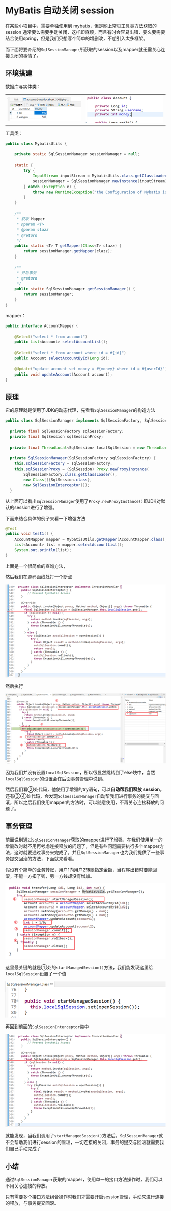 # MyBatis 自动关闭 session

在某些小项目中，需要单独使用到 mybatis，但是网上常见工具类方法获取的 session 通常要么需要手动关闭，这样即麻烦，而且有时会容易出错，要么要需要结合使用spring，但是我们只想写个简单的增删改，不想引入太多框架。

而下面将要介绍的`SqlSessionManager`所获取的session以及mapper就无需关心连接关闭的事情了。

## 环境搭建

数据库与实体类：

<table>
	<td>	
        <img src="img/image-20210425130514829.png" />
    </td>
    <td>	
        <img src="img/image-20210425130614942.png" />
    </td>
</table>

工具类：

```java
public class MybatisUtils {
	
	private static SqlSessionManager sessionManager = null;

	static {
		try {
			InputStream inputStream = MybatisUtils.class.getClassLoader().getResourceAsStream("mybatis-config1.xml");
			sessionManager = SqlSessionManager.newInstance(inputStream);
		} catch (Exception e) {
			throw new RuntimeException("the Configuration of Mybatis is not exist!");
		}
	}
	
	/**
	 * 获取 Mapper
	 * @param <T>
	 * @param clazz
	 * @return
	 */
	public static <T> T getMapper(Class<T> clazz) {
		return sessionManager.getMapper(clazz);
	}
	
	/**
	 * 开启事务
	 * @return  
	 */
	public static SqlSessionManager getSessionManager() {
		return sessionManager;
	}
}
```

mapper：

```java
public interface AccountMapper {

	@Select("select * from account")
	public List<Account> selectAccountList();
	
	@Select("select * from account where id = #{id}")
	public Account selectAccountById(Long id);
	
	@Update("update account set money = #{money} where id = #{userId}")
	public void updateAccount(Account account);
}
```

## 原理

它的原理就是使用了JDK的动态代理，先看看`SqlSessionManager`的构造方法

```java
public class SqlSessionManager implements SqlSessionFactory, SqlSession {

  private final SqlSessionFactory sqlSessionFactory;
  private final SqlSession sqlSessionProxy;

  private final ThreadLocal<SqlSession> localSqlSession = new ThreadLocal<>();

  private SqlSessionManager(SqlSessionFactory sqlSessionFactory) {
    this.sqlSessionFactory = sqlSessionFactory;
    this.sqlSessionProxy = (SqlSession) Proxy.newProxyInstance(
        SqlSessionFactory.class.getClassLoader(),
        new Class[]{SqlSession.class},
        new SqlSessionInterceptor());
  }
```

从上面可以看出`SqlSessionManager`使用了`Proxy.newProxyInstance()`即JDK对默认的session进行了增强。

下面来结合具体的例子来看一下增强方法

```java
@Test
public void test1() {
    AccountMapper mapper = MybatisUtils.getMapper(AccountMapper.class);
    List<Account> list = mapper.selectAccountList();
    System.out.println(list);
}
```

上面是一个很简单的查询方法，

然后我们在源码画线处打一个断点

![image-20210425133208815](img/image-20210425133208815.png)

然后执行

![image-20210425133953155](img/image-20210425133953155.png)

因为我们并没有设置`localSqlSession`，所以很显然跳转到了else块中，当然`localSqlSession`的设置会在后面事务管理中说到。

然后我们看②处代码，他使用了增强的try语句，可以**自动帮我们释放 session**。还有③④处代码，会发现`SqlSessionManager`自动帮我们进行事务的提交与回滚，所以之后我们使用mapper的方法时，可以随意使用，不再关心连接释放的问题了。

## 事务管理

前面说到通过`SqlSessionManager`获取的mapper进行了增强，在我们使用单一的增删改时就不用再考虑连接释放的问题了，但是有些问题需要执行多个mapper方法，这时就要通过事务来完成了，并且`SqlSessionManager`也为我们提供了一些事务提交回滚的方法，下面就来看看。

假设有个简单的业务转账，用户1向用户2转账指定金额，当程序出错时要能回滚，不能一方扣了钱，另一方钱却没有增加。

![image-20210425140029621](img/image-20210425140029621.png)

这里最关键的就是①处的`startManagedSession()`方法，我们能发现这里给`localSqlSession`设置了一个值

![image-20210425140218611](img/image-20210425140218611.png)

再回到前面的`SqlSessionInterceptor`类中

![image-20210425133208815](img/image-20210425133208815.png)

就能发现，当我们调用了`startManagedSession()`方法后，`SqlSessionManager`就不会帮助我们进行session的管理，一切连接的关闭，事务的提交与回滚就需要我们自己手动完成了

## 小结

通过`SqlSessionManager`获取的mapper，使用单一的接口方法操作时，我们可以不用关心连接的释放。

只有需要多个接口方法组合操作时我们才需要开启session管理，手动来进行连接的释放，与事务提交回滚。